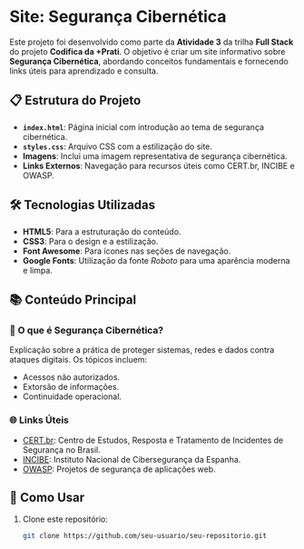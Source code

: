 # Site: Segurança Cibernética

Este projeto foi desenvolvido como parte da **Atividade 3** da trilha **Full Stack** do projeto **Codifica da +Prati**. O objetivo é criar um site informativo sobre **Segurança Cibernética**, abordando conceitos fundamentais e fornecendo links úteis para aprendizado e consulta.

## 📋 Estrutura do Projeto

- **`index.html`**: Página inicial com introdução ao tema de segurança cibernética.
- **`styles.css`**: Arquivo CSS com a estilização do site.
- **Imagens**: Inclui uma imagem representativa de segurança cibernética.
- **Links Externos**: Navegação para recursos úteis como CERT.br, INCIBE e OWASP.

## 🛠️ Tecnologias Utilizadas

- **HTML5**: Para a estruturação do conteúdo.
- **CSS3**: Para o design e a estilização.
- **Font Awesome**: Para ícones nas seções de navegação.
- **Google Fonts**: Utilização da fonte *Roboto* para uma aparência moderna e limpa.

## 📚 Conteúdo Principal

### 🔐 O que é Segurança Cibernética?
Explicação sobre a prática de proteger sistemas, redes e dados contra ataques digitais. Os tópicos incluem:
- Acessos não autorizados.
- Extorsão de informações.
- Continuidade operacional.

### 🌐 Links Úteis
- [CERT.br](https://www.cert.br): Centro de Estudos, Resposta e Tratamento de Incidentes de Segurança no Brasil.
- [INCIBE](https://www.incibe.es): Instituto Nacional de Cibersegurança da Espanha.
- [OWASP](https://www.owasp.org): Projetos de segurança de aplicações web.

## 🚀 Como Usar

1. Clone este repositório:
   ```bash
   git clone https://github.com/seu-usuario/seu-repositorio.git
